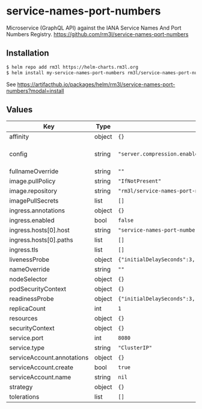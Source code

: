 # service-names-port-numbers

Microservice (GraphQL API) against the IANA Service Names And Port Numbers Registry.
https://github.com/rm3l/service-names-port-numbers

## Installation

```bash
$ helm repo add rm3l https://helm-charts.rm3l.org
$ helm install my-service-names-port-numbers rm3l/service-names-port-numbers --version 0.11.0
```

See https://artifacthub.io/packages/helm/rm3l/service-names-port-numbers?modal=install

## Values

| Key | Type | Default | Description |
|-----|------|---------|-------------|
| affinity | object | `{}` |  |
| config | string | `"server.compression.enabled=true\ndatasources.etc_services=true\nmy.key=my.value\n"` | App Configuration. See https://github.com/rm3l/service-names-port-numbers/blob/master/application/src/main/resources/application.properties for more details. |
| fullnameOverride | string | `""` |  |
| image.pullPolicy | string | `"IfNotPresent"` |  |
| image.repository | string | `"rm3l/service-names-port-numbers"` |  |
| imagePullSecrets | list | `[]` |  |
| ingress.annotations | object | `{}` |  |
| ingress.enabled | bool | `false` |  |
| ingress.hosts[0].host | string | `"service-names-port-numbers.local"` |  |
| ingress.hosts[0].paths | list | `[]` |  |
| ingress.tls | list | `[]` |  |
| livenessProbe | object | `{"initialDelaySeconds":3,"periodSeconds":90,"timeoutSeconds":10}` | Configure the liveness healthcheck for the containers |
| nameOverride | string | `""` |  |
| nodeSelector | object | `{}` |  |
| podSecurityContext | object | `{}` |  |
| readinessProbe | object | `{"initialDelaySeconds":3,"periodSeconds":4}` | Configure the readiness healthcheck for the containers |
| replicaCount | int | `1` |  |
| resources | object | `{}` |  |
| securityContext | object | `{}` |  |
| service.port | int | `8080` |  |
| service.type | string | `"ClusterIP"` |  |
| serviceAccount.annotations | object | `{}` |  |
| serviceAccount.create | bool | `true` |  |
| serviceAccount.name | string | `nil` |  |
| strategy | object | `{}` | Strategy used to replace old Pods by new ones |
| tolerations | list | `[]` |  |

